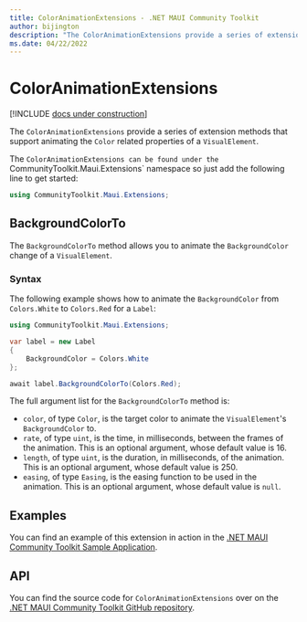 ```yaml
---
title: ColorAnimationExtensions - .NET MAUI Community Toolkit
author: bijington
description: "The ColorAnimationExtensions provide a series of extension methods that support animating the Color related properties of a VisualElement."
ms.date: 04/22/2022
---
```


# ColorAnimationExtensions

[!INCLUDE [docs under construction](../includes/preview-note.md)]

The `ColorAnimationExtensions` provide a series of extension methods that support animating the `Color` related properties of a `VisualElement`.

The `ColorAnimationExtensions can be found under the `CommunityToolkit.Maui.Extensions` namespace so just add the following line to get started:

```csharp
using CommunityToolkit.Maui.Extensions;
```

## BackgroundColorTo

The `BackgroundColorTo` method allows you to animate the `BackgroundColor` change of a `VisualElement`.

### Syntax

The following example shows how to animate the `BackgroundColor` from `Colors.White` to `Colors.Red` for a `Label`:

```csharp
using CommunityToolkit.Maui.Extensions;

var label = new Label
{
    BackgroundColor = Colors.White
};

await label.BackgroundColorTo(Colors.Red);
```

The full argument list for the `BackgroundColorTo` method is:

- `color`, of type `Color`, is the target color to animate the `VisualElement`'s `BackgroundColor` to.
- `rate`, of type `uint`, is the time, in milliseconds, between the frames of the animation. This is an optional argument, whose default value is 16.
- `length`, of type `uint`, is the duration, in milliseconds, of the animation. This is an optional argument, whose default value is 250.
- `easing`, of type `Easing`, is the easing function to be used in the animation. This is an optional argument, whose default value is `null`.

## Examples

You can find an example of this extension in action in the [.NET MAUI Community Toolkit Sample Application](https://github.com/CommunityToolkit/Maui/blob/main/samples/CommunityToolkit.Maui.Sample/Pages/Extensions/ColorAnimationExtensionsPage.xaml).

## API

You can find the source code for `ColorAnimationExtensions` over on the [.NET MAUI Community Toolkit GitHub repository](https://github.com/CommunityToolkit/Maui/blob/main/src/CommunityToolkit.Maui/Extensions/ColorAnimationExtensions.shared.cs).